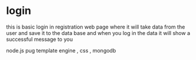 # login
this is basic login in registration web page where it will take data from the user and save it to the data base and when you log in the data it will show a successful message to you 

node.js pug template engine , css , mongodb
